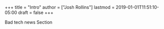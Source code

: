 +++
title = "Intro"
author = ["Josh Rollins"]
lastmod = 2019-01-01T11:51:10-05:00
draft = false
+++

Bad tech news Section